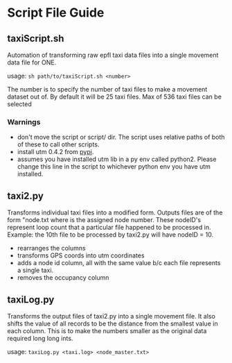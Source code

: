 # Script File Guide

## taxiScript.sh

Automation of transforming raw epfl taxi data files into a single movement data
file for ONE. 

usage: `sh path/to/taxiScript.sh <number>`

The number is to specify the number of taxi files to make a movement dataset out
of. By default it will be 25 taxi files. Max of 536 taxi files can be selected

### Warnings

 - don't move the script or script/ dir. The script uses relative paths of
   both of these to call other scripts. 
 - install utm 0.4.2 from [pypi][utm].
 - assumes you have installed utm lib in a py env called python2. Please change
   this line in the script to whichever python env you have utm installed. 

[utm]: https://pypi.python.org/pypi/utm

## taxi2.py

Transforms individual taxi files into a modified form. Outputs files are of the 
form "node<nodeID>.txt where <nodeID> is the assigned node number. These 
nodeID's represent loop count that a particular file happened to be processed
in. Example: the 10th file to be processed by taxi2.py will have nodeID = 10.

 - rearranges the columns
 - transforms GPS coords into utm coordinates
 - adds a node id column, all with the same value b/c each file represents a
   single taxi.
 - removes the occupancy column

## taxiLog.py

Transforms the output files of taxi2.py into a single movement file. It also
shifts the value of all records to be the distance from the smallest value in
each column. This is to make the numbers smaller as the original data required
long long ints.

usage: `taxiLog.py <taxi.log> <node_master.txt>`


